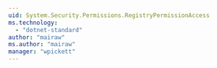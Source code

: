 ```yaml
---
uid: System.Security.Permissions.RegistryPermissionAccess
ms.technology: 
  - "dotnet-standard"
author: "mairaw"
ms.author: "mairaw"
manager: "wpickett"
---
```


